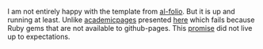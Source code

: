 I am not entirely happy with the template from [al-folio](https://github.com/alshedivat/al-folio).
But it is up and running at least. 
Unlike [academicpages](https://github.com/academicpages/academicpages.github.io) presented [here](https://jayrobwilliams.com/posts/2020/06/academic-website/) which fails because Ruby gems that are not available to github-pages.
This [promise](https://www.moncefbelyamani.com/making-github-pages-work-with-latest-jekyll/) did not live up to expectations. 
